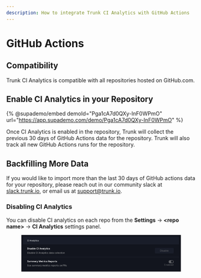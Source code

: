 ```yaml
---
description: How to integrate Trunk CI Analytics with GitHub Actions
---
```


# GitHub Actions

## Compatibility

Trunk CI Analytics is compatible with all repositories hosted on GitHub.com.

## Enable CI Analytics in your Repository

{% @supademo/embed demoId="Pga1cA7d0QXy-InF0WPmO" url="https://app.supademo.com/demo/Pga1cA7d0QXy-InF0WPmO" %}

Once CI Analytics is enabled in the repository, Trunk will collect the previous 30 days of GitHub Actions data for the repository. Trunk will also track all new GitHub Actions runs for the repository.

## Backfilling More Data

If you would like to import more than the last 30 days of GitHub actions data for your repository, please reach out in our community slack at [slack.trunk.io](https://slack.trunk.io), or email us at [support@trunk.io](mailto:support@trunk.io).

### Disabling CI Analytics

You can disable CI analytics on each repo from the **Settings** -> **\<repo name>** -> **CI Analytics** settings panel.

<figure><img src="./CI Analytics Settings screenshot.png" alt="screenshot of CI Analytics Settings."><figcaption></figcaption></figure>
